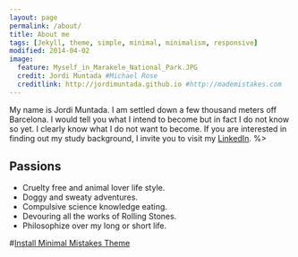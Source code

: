 ```yaml
---
layout: page
permalink: /about/
title: About me
tags: [Jekyll, theme, simple, minimal, minimalism, responsive]
modified: 2014-04-02
image:
  feature: Myself_in_Marakele_National_Park.JPG
  credit: Jordi Muntada #Michael Rose
  creditlink: http://jordimuntada.github.io #http://mademistakes.com
---
```


My name is Jordi Muntada. I am settled down a few thousand meters off Barcelona. I would tell you what I intend to become but in fact I do not know so yet. I clearly know what I do not want to become. If you are interested in finding out my study background, I invite you to visit my [LinkedIn](https://www.linkedin.com/pub/jordi-muntada-g%C3%B3mez/13/250/952/en). %>

## Passions

* Cruelty free and animal lover life style.
* Doggy and sweaty adventures.
* Compulsive science knowledge eating. 
* Devouring all the works of Rolling Stones.
* Philosophize over my long or short life.

#<a markdown="0" href="{{ site.url }}/theme-setup" class="btn">Install Minimal Mistakes Theme</a>

